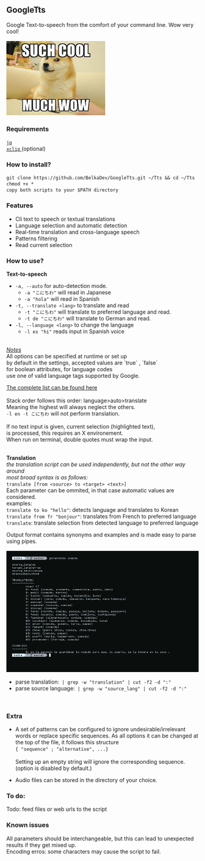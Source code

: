 ## GoogleTts

Google Text-to-speech from the comfort of your command line.
Wow very cool! </br> </br>
![doge](https://github.com/BelkaDev/GoogleTts/blob/master/src/wow.jpg)

### Requirements

[`jq` ](https://github.com/stedolan/jq) </br>
[`xclip` ](https://github.com/astrand/xclip) (optional)

### How to install?
```
git clone https://github.com/BelkaDev/GoogleTts.git ~/Tts && cd ~/Tts
chmod +x *
copy both scripts to your $PATH directory
```
### Features 
* Cli text to speech or textual translations
* Language selection and automatic detection
* Real-time translation and cross-language speech 
* Patterns filtering
* Read current selection

### How to use?
**Text-to-speech**
* `-a, --auto` for auto-detection mode. </br>
	* `-a "こにちわ"` will read in Japanese</br>
	* `-a "hola"` will read in Spanish
* `-t, --translate <lang>` to translate and read </br>
	* `-t "こにちわ"` will translate to preferred language and read.
	* `-t de "こにちわ"` will translate to German and read.
* `-l, --language <lang>` to change the language </br>
	* ` -l es "hi" ` reads input in Spanish voice
</br>
<u><i>Notes</i></u></br>
 All options can be specified at runtime or set up </br>
by default in the settings, accepted values 
are `true` , `false` </br> for boolean attributes, for language codes </br>use one of valid language tags supported by Google.</br>

[The complete list can be found here](https://sites.google.com/site/opti365/translate_codes)</br></br>
Stack order follows this order: language>auto>translate</br>
Meaning the highest will always neglect the others.</br>
`-l en -t こにちわ` will not perform translation.</br>
</br>
If no text input is given, current selection (highlighted text),</br>
is processed, this requires an X environement. </br>
When run on terminal, double quotes must wrap the input.</br></br>

**Translation**</br>
*the translation script can be used independently, but not the other way around*</br>*most broad syntax is as follows:* </br>
`translate [from <source> to <target> <text>]` </br>
Each parameter can be ommited, in that case automatic values are considered.</br> examples:</br>
`translate to ko "hello"`: detects language and translates to Korean</br>
`translate from fr "bonjour"`: translates from French to preferred language</br>
`translate`: translate selection from detected language to preferred language

Output format contains synonyms and examples and is made easy to parse using pipes. </br> </br>
![output](https://github.com/BelkaDev/GoogleTts/blob/master/src/output.jpg)

* parse translation:` | grep -w "translation" | cut -f2 -d ":"`
* parse source language:` | grep -w "source_lang" | cut -f2 -d ":"`
</br>


### Extra

* A set of patterns can be configured to ignore undesirable/irrelevant words or replace specific sequences. As all options it can be changed at the top of the file, it follows this structure </br>
`{ "sequence" ; "alternative", ...}`</br></br>
Setting up an empty string will ignore the corresponding sequence. (option is disabled by default.) 

* Audio files can be stored in the directory of your choice.

### To do:
Todo: feed files or web urls to the script

### Known issues
All parameters should be interchangeable, but this can lead to unexpected results if they get mixed up.</br>
Encoding erros: some characters may cause the script to fail.

